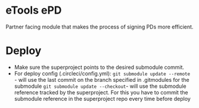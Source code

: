 # eTools ePD

Partner facing module that makes the process of signing PDs more efficient.

# Deploy

- Make sure the superproject points to the desired submodule commit.
- For deploy config (.circleci/config.yml):
  `git submodule update --remote` - will use the last commit on the branch specified in .gitmodules for the submodule
  `git submodule update --checkout`- will use the submodule reference tracked by the superproject. For this you have to commit the submodule reference in the superproject repo every time before deploy
